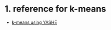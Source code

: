 # 1. reference for k-means
* [k-means using YASHE](https://ieeexplore.ieee.org/abstract/document/8970314?casa_token=5jK_W60AuloAAAAA:Z6WvapuRueuOIcZLebcCOaLgL001uusujhGOJ9_CF1EpytkS-Em3UKyo73TdoqLXINOrxcaOhPE)

